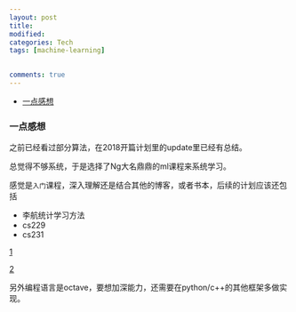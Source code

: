 ```yaml
---
layout: post
title:
modified:
categories: Tech
tags: [machine-learning]

  
comments: true
---
```

<!-- TOC -->

- [一点感想](#一点感想)

<!-- /TOC -->

### 一点感想

之前已经看过部分算法，在2018开篇计划里的update里已经有总结。

总觉得不够系统，于是选择了Ng大名鼎鼎的ml课程来系统学习。

感觉是`入门`课程，深入理解还是结合其他的博客，或者书本，后续的计划应该还包括

* 李航统计学习方法 
* cs229 
* cs231

[1](https://blog.csdn.net/sinat_37965706/article/details/69204397)

[2](http://www.cnblogs.com/jerrylead/archive/2011/03/05/1971867.html)

另外编程语言是octave，要想加深能力，还需要在python/c++的其他框架多做实现。



